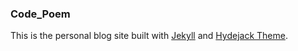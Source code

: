 ### Code_Poem

This is the personal blog site built with [Jekyll](http://jekyllrb.com) and [Hydejack Theme](https://github.com/qwtel/hydejack.git).
